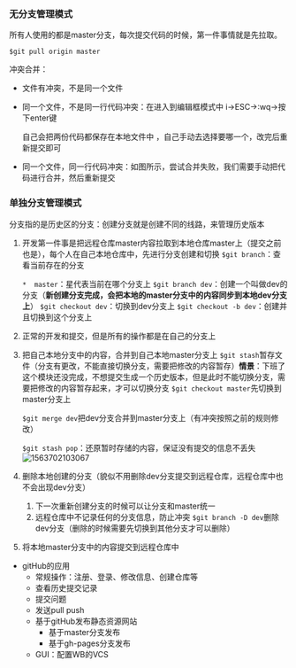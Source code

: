 
### 无分支管理模式

所有人使用的都是master分支，每次提交代码的时候，第一件事情就是先拉取。

`$git pull origin master`

冲突合并：

- 文件有冲突，不是同一个文件

- 同一个文件，不是同一行代码冲突：在进入到编辑框模式中
  i->ESC->:wq->按下enter键

  自己会把两份代码都保存在本地文件中 ，自己手动去选择要哪一个，改完后重新提交即可

- 同一个文件，同一行代码冲突：如图所示，尝试合并失败，我们需要手动把代码进行合并，然后重新提交

### 单独分支管理模式

分支指的是历史区的分支：创建分支就是创建不同的线路，来管理历史版本


1. 开发第一件事是把远程仓库master内容拉取到本地仓库master上（提交之前也是），每个人在自己本地仓库中，先进行分支创建和切换
   `$git branch`：查看当前存在的分支

   `*  master`：星代表当前在哪个分支上
   `$git branch dev`：创建一个叫做dev的分支（**新创建分支完成，会把本地的master分支中的内容同步到本地dev分支上**）
   `$git checkout dev`：切换到dev分支上
   `$git checkout -b dev`：创建并且切换到这个分支上

2. 正常的开发和提交，但是所有的操作都是在自己的分支上

3. 把自己本地分支中的内容，合并到自己本地master分支上
   `$git stash`暂存文件（分支有更改，不能直接切换分支，需要把修改的内容暂存）**情景**：下班了这个模块还没完成，不想提交生成一个历史版本，但是此时不能切换分支，需要把修改的内容暂存起来，才可以切换分支
   `$git checkout master`先切换到master分支上

   `$git merge dev`把dev分支合并到master分支上（有冲突按照之前的规则修改）

   `$git stash pop`：还原暂时存储的内容，保证没有提交的信息不丢失![1563702103067](media/1563702103067.png)

4. 删除本地创建的分支（貌似不用删除dev分支提交到远程仓库，远程仓库中也不会出现dev分支）

   1. 下一次重新创建分支的时候可以让分支和master统一
   2. 远程仓库中不记录任何的分支信息，防止冲突
      `$git branch -D dev`删除dev分支（删除的时候需要先切换到其他分支才可以删除）

5. 将本地master分支中的内容提交到远程仓库中

- gitHub的应用
  - 常规操作：注册、登录、修改信息、创建仓库等
  - 查看历史提交记录
  - 提交问题
  - 发送pull push
  - 基于gitHub发布静态资源网站
    - 基于master分支发布
    - 基于gh-pages分支发布
  - GUI：配置WB的VCS